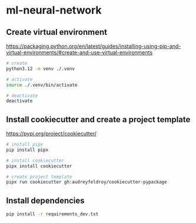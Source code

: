 # ml-neural-network

## Create virtual environment
https://packaging.python.org/en/latest/guides/installing-using-pip-and-virtual-environments/#create-and-use-virtual-environments
```bash
# create
python3.12 -m venv ./.venv

# activate
source ./.venv/bin/activate

# deactivate
deactivate
```

## Install cookiecutter and create a project template
https://pypi.org/project/cookiecutter/
```bash
# install pipx
pip install pipx

# install cookiecutter
pipx install cookiecutter

# create project template
pipx run cookiecutter gh:audreyfeldroy/cookiecutter-pypackage
```

## Install dependencies
```bash
pip install -r requirements_dev.txt
```